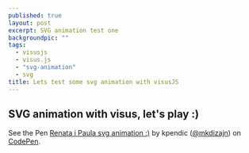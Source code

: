```yaml
---
published: true
layout: post
excerpt: SVG animation test one
backgroundpic: ""
tags: 
  - visusjs
  - visus.js
  - "svg-animation"
  - svg
title: Lets test some svg animation with visusJS
---
```


## SVG animation with visus, let's play :)

<p data-height="406" data-theme-id="0" data-slug-hash="NxVord" data-default-tab="result" data-user="mkdizajn" data-preview="true" class='codepen'>See the Pen <a href='http://codepen.io/mkdizajn/pen/NxVord/'>Renata i Paula svg animation :)</a> by kpendic (<a href='http://codepen.io/mkdizajn'>@mkdizajn</a>) on <a href='http://codepen.io'>CodePen</a>.</p>
<script async src="//assets.codepen.io/assets/embed/ei.js"></script>



